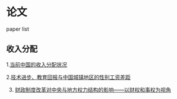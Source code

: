 # 论文

paper list

## 收入分配

1.[当前中国的收入分配状况](./收入分配/当前中国的收入分配状况.md)

2.[技术进步、教育回报与中国城镇地区的性别工资差距](./收入分配/技术进步、教育回报与中国城镇地区的性别工资差距.md)

3. [财政制度改革对中央与地方权力结构的影响——以财权和事权为视角](./财政/财政制度改革对中央与地方权力结构的影响——以财权和事权为视角.md)
